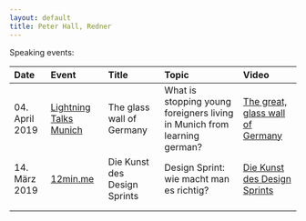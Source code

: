 ```yaml
---
layout: default
title: Peter Hall, Redner
---
```


Speaking events:

|Date|Event   |Title   |Topic  |Video  |
|:---|:---|:---|:---|:---|
|  04. April 2019 | [Lightning Talks Munich](https://www.facebook.com/LTMunich/ "Lightning Talks")  | The glass wall of Germany  | What is stopping young foreigners living in Munich from learning german?  |  [The great, glass wall of Germany](https://youtu.be/L75IpNCSAAQ"12min.me") |
|  14. März 2019 | [12min.me](https://www.meetup.com/12minM/events/tpxglqyzfbsb/ "12min.me")  | Die Kunst des Design Sprints  | Design Sprint: wie macht man es richtig?  | [Die Kunst des Design Sprints](https://youtu.be/kq3Z3hMrwvk "12min.me")  |
|   |   |   |   |   |
|   |   |   |   |   |
